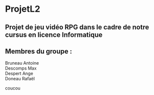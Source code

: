 # ProjetL2

## Projet de jeu vidéo RPG dans le cadre de notre cursus en licence Informatique

## Membres du groupe :
Bruneau Antoine <br />
Descomps Max <br />
Despert Ange <br />
Doneau Rafaël <br />

coucou
